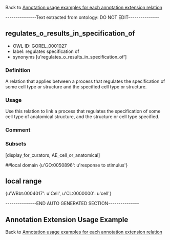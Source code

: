 Back to [Annotation usage examples for each annotation extension relation](http://wiki.geneontology.org/index.php/Annotation_usage_examples_for_each_annotation_extension_relation)

---------------Text extracted from ontology: DO NOT EDIT---------------

## regulates_o_results_in_specification_of
* OWL ID: GOREL_0001027
* label: regulates specification of
* synonyms
[u'regulates_o_results_in_specification_of']

### Definition
A relation that applies between a process that regulates the specification of some cell type or structure and the specified cell type or structure.

### Usage
Use this relation to link a process that regulates the specification of some cell type of anatomical structure, and the structure or cell type specified.

### Comment


### Subsets
[display_for_curators, AE_cell_or_anatomical]

##local domain
{u'GO:0050896': u'response to stimulus'}

## local range
{u'WBbt:0004017': u'Cell', u'CL:0000000': u'cell'}

---------------END AUTO GENERATED SECTION---------------









Annotation Extension Usage Example
----------------------------------

Back to [Annotation usage examples for each annotation extension relation](http://wiki.geneontology.org/index.php/Annotation_usage_examples_for_each_annotation_extension_relation)
